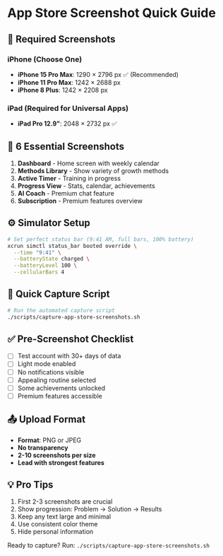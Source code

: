 # App Store Screenshot Quick Guide

## 📱 Required Screenshots

### iPhone (Choose One)
- **iPhone 15 Pro Max**: 1290 × 2796 px ✅ (Recommended)
- **iPhone 11 Pro Max**: 1242 × 2688 px
- **iPhone 8 Plus**: 1242 × 2208 px

### iPad (Required for Universal Apps)
- **iPad Pro 12.9"**: 2048 × 2732 px ✅

## 📸 6 Essential Screenshots

1. **Dashboard** - Home screen with weekly calendar
2. **Methods Library** - Show variety of growth methods
3. **Active Timer** - Training in progress
4. **Progress View** - Stats, calendar, achievements
5. **AI Coach** - Premium chat feature
6. **Subscription** - Premium features overview

## ⚙️ Simulator Setup

```bash
# Set perfect status bar (9:41 AM, full bars, 100% battery)
xcrun simctl status_bar booted override \
  --time "9:41" \
  --batteryState charged \
  --batteryLevel 100 \
  --cellularBars 4
```

## 🎯 Quick Capture Script

```bash
# Run the automated capture script
./scripts/capture-app-store-screenshots.sh
```

## ✅ Pre-Screenshot Checklist

- [ ] Test account with 30+ days of data
- [ ] Light mode enabled
- [ ] No notifications visible
- [ ] Appealing routine selected
- [ ] Some achievements unlocked
- [ ] Premium features accessible

## 📤 Upload Format

- **Format**: PNG or JPEG
- **No transparency**
- **2-10 screenshots per size**
- **Lead with strongest features**

## 💡 Pro Tips

1. First 2-3 screenshots are crucial
2. Show progression: Problem → Solution → Results
3. Keep any text large and minimal
4. Use consistent color theme
5. Hide personal information

Ready to capture? Run: `./scripts/capture-app-store-screenshots.sh`